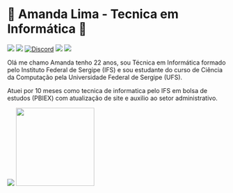 # 🍃 Amanda Lima - Tecnica em Informática 🍃
[<img src="https://img.shields.io/badge/instagram-%23E4405F.svg?&style=for-the-badge&logo=instagram&logoColor=white" />](https://instagram.com/apandalima)
[<img src="https://img.shields.io/badge/linkedin-%230077B5.svg?&style=for-the-badge&logo=linkedin&logoColor=white" />](https://www.linkedin.com/in/apandalima/)
[![Discord](https://img.shields.io/badge/Discord-7289DA?style=for-the-badge&logo=discord&logoColor=white)](https://discord.gg/apandalima#7974)
[<img src="https://img.shields.io/badge/twitter-%231DA1F2.svg?&style=for-the-badge&logo=twitter&logoColor=white" />](https://twitter/apandalima)
[<img src="https://img.shields.io/badge/spotify-%231ED760.svg?&style=for-the-badge&logo=spotify&logoColor=white" />](https://open.spotify.com/user/vitoriasemacento)

Olá me chamo Amanda tenho 22 anos, sou Técnica em Informática formado pelo Instituto Federal de Sergipe (IFS) e sou estudante do curso de Ciência da Computação pela Universidade Federal de Sergipe (UFS). 

Atuei por 10 meses como tecnica de informatica pelo IFS em bolsa de estudos (PBIEX) com atualização de site e auxilio ao setor administrativo. 

<p>
  <img src="https://github-readme-stats.vercel.app/api?username=apandalima&theme=dracula&line_height=27">
 <img height="180em" src="https://github-readme-stats.vercel.app/api/top-langs/?username=apandalima&layout=compact&theme=dracula&line_height=27"/>
</p>
